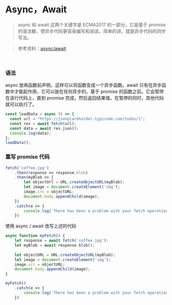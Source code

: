 # Async，Await

> async 和 await 这两个关键字是 ECMA2017 的一部分，它是基于 promise 的语法糖，使异步代码更容易编写和阅读。简单的讲，就是异步代码的同步写法。

> 参考资料：[async/await](https://developer.mozilla.org/zh-CN/docs/Learn/JavaScript/Asynchronous/Async_await)

<br>

### 语法

async 放再函数前声明，这样可以将函数变成一个异步函数。await 只有在异步函数中才能起作用，它可以放在任何异步的，基于 promise 的函数之前。它会暂停在该行代码上，直到 promise 完成，然后返回结果值。在暂停的同时，其他代码就可以执行了。

```js
const loadData = async () => {
  const url = "https://jsonplaceholder.typicode.com/todos/1";
  const res = await fetch(url);
  const data = await res.json();
  console.log(data);
};
loadData();
```



### 重写 promise 代码

```js
fetch('coffee.jpg')
	.then(response => response.blob)
	.then(myBlob => {
    	let objectUrl = URL.createObjectURL(myBlob);
    	let image = document.createElement('img');
    	image.src = objectURL;
    	document.body.appendChild(image);
	})
	.catch(e => {
    	console.log('There has benn a problem with your fetch operation' + e);
	})
```

使用 async / await 改写上述的代码

```js
async function myFetch() {
    let response = await fetch('coffee.jpg');
    let myBlob = await response.blob();
    
    let objectURL = URL.createObjectURL(myBlob);
    let image = document.createElement('img');
    image.src = objectURL;
    document.body.appendChild(image);
}

myFetch()
	.catch(e => {
    	console.log('There has benn a problem with your fetch operation' + e);
	})
```



